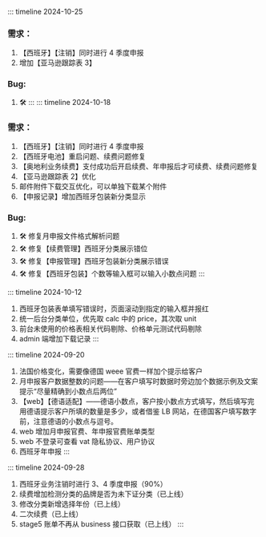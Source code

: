 ::: timeline 2024-10-25

### 需求：

1. 【西班牙】【注销】同时进行 4 季度申报 <Badge type="warning" text="测试中" />
2.   增加【亚马逊跟踪表 3】<Badge type="warning" text="测试中" />

### Bug:

1. 🛠️ 
   :::
::: timeline 2024-10-18

### 需求：

1. 【西班牙】【注销】同时进行 4 季度申报 <Badge type="warning" text="测试中" />
2. 【西班牙电池】重启问题、续费问题修复 <Badge type="warning" text="测试中" />
3. 【奥地利业务续费】支付成功后开启续费、年申报后才可续费、续费问题修复 <Badge type="warning" text="测试中" />
4. 【亚马逊跟踪表 2】优化 <Badge type="warning" text="测试中" />
5. 邮件附件下载交互优化，可以单独下载某个附件 <Badge type="tip" text="已上线" />
6. 【申报记录】增加西班牙包装新分类显示<Badge type="warning" text="测试中" />

### Bug:

1. 🛠️ 修复月申报文件格式解析问题
2. 🛠️ 修复【续费管理】西班牙分类展示错位
3. 🛠️ 修复【申报管理】西班牙包装新分类展示错误
4. 🛠️ 修复【西班牙包装】个数等输入框可以输入小数点问题
   :::

::: timeline 2024-10-12

1. 西班牙包装表单填写错误时，页面滚动到指定的输入框并报红
2. 统一后台分类单位，优先取 calc 中的 price，其次取 unit
3. 前台未使用的价格表相关代码剔除、价格单元测试代码剔除
4. admin 端增加下载记录
   :::

::: timeline 2024-09-20

1. 法国价格变化，需要像德国 weee 官费一样加个提示给客户
2. 月申报客户数据整数的问题——在客户填写时数据时旁边加个数据示例及文案提示“尽量精确到小数点后两位”
3. 【web】【德语适配】——德语小数点，客户按小数点方式填写，然后填写完用德语提示客户所填的数量是多少，或者借鉴 LB 网站，在德国客户填写数字前，注意德语的小数点与逗号。
4. web 增加月申报官费、年申报官费账单类型
5. web 不登录可查看 vat 隐私协议、用户协议
6. 西班牙年申报
   :::

::: timeline 2024-09-28

1. 西班牙业务注销时进行 3、4 季度申报（90%）
2. 续费增加检测分类的品牌是否为未下证分类（已上线）
3. 修改分类新增选择年份（已上线）
4. 二次续费（已上线）
5. stage5 账单不再从 business 接口获取（已上线）
   :::
